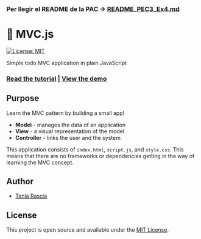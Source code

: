### Per llegir el README de la PAC -> [README_PEC3_Ex4.md](https://github.com/AitorSantaeugenia/PEC3_DFFJ/blob/main/PEC3_Ej4/README_PEC3_Ex4.md)

# 🔱 MVC.js
[![License: MIT](https://img.shields.io/badge/License-MIT-blue.svg)](https://opensource.org/licenses/MIT)

Simple todo MVC application in plain JavaScript

### [Read the tutorial](https://www.taniarascia.com/javascript-mvc-todo-app) | [View the demo](https://taniarascia.github.io/mvc)

## Purpose

Learn the MVC pattern by building a small app!

- **Model** - manages the data of an application
- **View** - a visual representation of the model
- **Controller** - links the user and the system

This application consists of `index.html`, `script.js`, and `style.css`. This means that there are no frameworks or dependencies getting in the way of learning the MVC concept.

## Author

- [Tania Rascia](https://www.taniarascia.com)

## License

This project is open source and available under the [MIT License](LICENSE).
